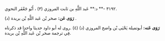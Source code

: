 ٣١٩٢ -** د:** عَبد اللَّهِ بن ثابت المروزي (٣) ، أَبُو جَعْفَر النحوي.

**رَوَى عَن:** صخر بْن عَبد اللَّهِ بْن بريدة (د) .

**رَوَى عَنه:** أبوتميلة يَحْيَى بْن واضح المروزي (د) (٤) .روى له أبو داود حديثا واحدا قد ذكرناه فِي ترجمة صخر بْن عَبد اللَّهِ بْن بريدة.